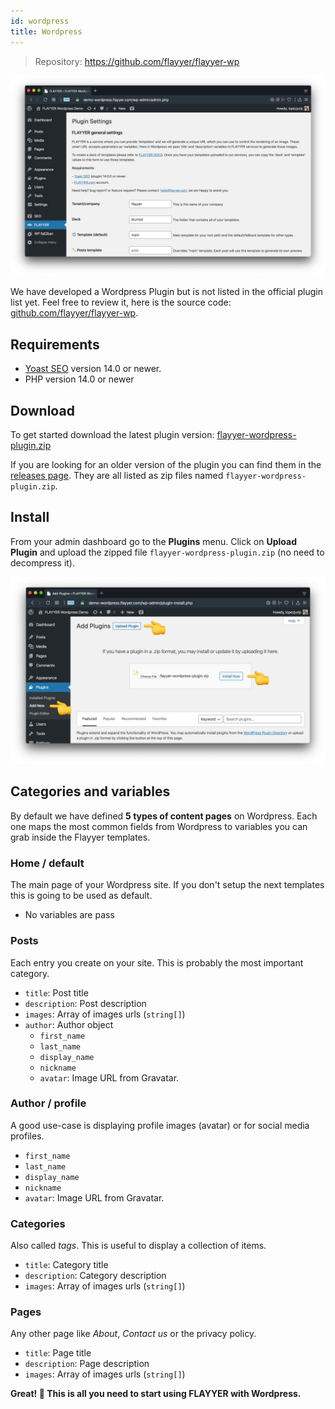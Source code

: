 ```yaml
---
id: wordpress
title: Wordpress
---
```


> Repository: https://github.com/flayyer/flayyer-wp

![demo image of flayyer for wordpress](https://raw.githubusercontent.com/flayyer/flayyer-wp/master/.github/assets/view.png)

We have developed a Wordpress Plugin but is not listed in the official plugin list yet. Feel free to review it, here is the source code: [github.com/flayyer/flayyer-wp](https://github.com/flayyer/flayyer-wp).

## Requirements

* [Yoast SEO](https://yoast.com) version 14.0 or newer.
* PHP version 14.0 or newer

## Download

To get started download the latest plugin version: [flayyer-wordpress-plugin.zip](https://github.com/flayyer/flayyer-wp/releases/latest/download/flayyer-wordpress-plugin.zip)

If you are looking for an older version of the plugin you can find them in the [releases page](https://github.com/flayyer/flayyer-wp/releases/latest). They	are all listed as zip files named `flayyer-wordpress-plugin.zip`.

## Install

From your admin dashboard go to the **Plugins** menu. Click on **Upload Plugin** and upload	the zipped file `flayyer-wordpress-plugin.zip` (no need to decompress it).

![demo image of flayyer install](https://raw.githubusercontent.com/flayyer/flayyer-wp/master/.github/assets/install.png)

## Categories and variables

By default we have defined **5 types of content pages** on Wordpress. Each one maps the most common fields from Wordpress to variables you can grab inside the Flayyer templates.

### Home / default

The main page of your Wordpress site. If you don't setup the next templates this is going to be used as default.

* No variables are pass

### Posts

Each entry you create on your site. This is probably the most important category.

* `title`: Post title
* `description`: Post description
* `images`: Array of images urls (`string[]`)
* `author`: Author object
  * `first_name`
  * `last_name`
  * `display_name`
  * `nickname`
  * `avatar`: Image URL from Gravatar.

### Author / profile

A good use-case is displaying profile images (avatar) or for social media profiles.

* `first_name`
* `last_name`
* `display_name`
* `nickname`
* `avatar`: Image URL from Gravatar.

### Categories

Also called <em>tags</em>. This is useful to display a collection of items.

* `title`: Category title
* `description`: Category description
* `images`: Array of images urls (`string[]`)

### Pages

Any other page like _About_, _Contact us_ or the privacy policy.

* `title`: Page title
* `description`: Page description
* `images`: Array of images urls (`string[]`)

**Great! 🎉 This is all you need to start using FLAYYER with Wordpress.**
